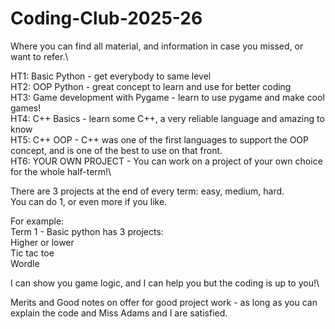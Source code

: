 # Coding-Club-2025-26
Where you can find all material, and information in case you missed, or want to refer.\

HT1: Basic Python - get everybody to same level\
HT2: OOP Python - great concept to learn and use for better coding\
HT3: Game development with Pygame - learn to use pygame and make cool games!\
HT4: C++ Basics - learn some C++, a very reliable language and amazing to know\
HT5: C++ OOP - C++ was one of the first languages to support the OOP concept, and is one of the best to use on that front.\
HT6: YOUR OWN PROJECT - You can work on a project of your own choice for the whole half-term!\

There are 3 projects at the end of every term: easy, medium, hard.\
You can do 1, or even more if you like. 

For example:\
Term 1 - Basic python has 3 projects:\
  Higher or lower\
  Tic tac toe\
  Wordle

I can show you game logic, and I can help you but the coding is up to you!\

Merits and Good notes on offer for good project work - as long as you can explain the code and Miss Adams and I are satisfied.
